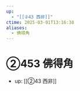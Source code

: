 ```yaml
---
up:
  - "[[②43 西非]]"
ctime: 2025-03-01T13:16:38
aliases:
  - 佛得角
---
```


# ②453 佛得角

- up: [[②43 西非]]
